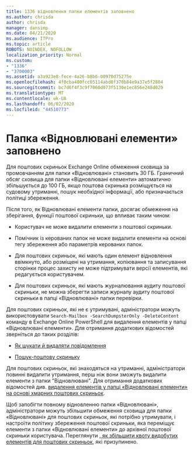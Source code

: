 ```yaml
---
title: 1336 відновлення папки елементів заповнено
ms.author: chrisda
author: chrisda
manager: dansimp
ms.date: 04/21/2020
ms.audience: ITPro
ms.topic: article
ROBOTS: NOINDEX, NOFOLLOW
localization_priority: Normal
ms.custom:
- "1336"
- "3700003"
ms.assetid: a3a923e8-fece-4a26-b8b6-00970d75275e
ms.openlocfilehash: 4f0cba480fcc05114abd8f370b84e9a37e5f2804
ms.sourcegitcommit: bc7d6f4f3c9f7060d073f5130e1ec856e248d020
ms.translationtype: MT
ms.contentlocale: uk-UA
ms.lasthandoff: 06/02/2020
ms.locfileid: "44510773"
---
```

# <a name="the-recoverable-items-folder-is-full"></a>Папка «Відновлювані елементи» заповнено

Для поштових скриньок Exchange Online обмеження сховища за промовчанням для папки «Відновлювані» становить 30 ГБ. Граничний обсяг сховища для папки «Відновлювані елементи» автоматично збільшується до 100 ГБ, якщо поштова скринька розміщується на судовому утриманні, пошук необхідної інформації, або призначається політиці збереження.

Після того, як Відновлювані елементи папки, досягає обмеження на зберігання, функції поштової скриньки, що впливає таким чином:

- Користувач не може видалити елементи з поштової скриньки.

- Помічник із керованих папок не може видалити елементи на основі тегу збереження або параметрів керованих папок.

- Для поштових скриньок, які мають один елемент відновлення ввімкнуто, або розміщені на утримання, копіювання та записування сторінки процес захисту не може підтримувати версії елементів, які редагується користувачем.

- Для поштових скриньок, які мають журналювання аудиту поштової скриньки, не можна зберегти записи журналу аудиту поштової скриньки в папці «Відновлювані» папки перевірки.

Для поштових скриньок, які не є утримувані, адміністратори можуть використовувати `Search-Mailbox -SearchDumpsterOnly -DeleteContent` команду в Exchange Online PowerShell для видалення елементів у папці «Відновлювані елементи». Для отримання додаткових відомостей зверніться до таких розділів:

- [Як шукати й видаляти повідомлення](https://docs.microsoft.com/microsoft-365/compliance/search-for-and-delete-messagesadmin-help)

- [Пошук-поштову скриньку](https://docs.microsoft.com/powershell/module/exchange/mailboxes/Search-Mailbox)

Для поштових скриньок, які знаходяться на утриманні, адміністратори повинні видалити утримання, перш ніж вони зможуть видалити елементи з папки "Відновлювані". Для отримання додаткових відомостей див. [видалення елементів у папці «Відновлювані елементи» на основі хмарних поштових скриньок](https://docs.microsoft.com/microsoft-365/compliance/delete-items-in-the-recoverable-items-folder-of-mailboxes-on-hold).

Щоб запобігти повному відновленню папки «Відновлювані», адміністратори можуть збільшити обмеження сховища для папки «Відновлювані» для поштових скриньок, які потрібно утримувати, і настроїти політику збереження поштової скриньки, яка переміщує елементи з папки «Відновлювані елементи» до архівної поштової скриньки користувача. Переглянути [, як збільшити квоту видобутих елементів для поштових скриньок](https://docs.microsoft.com/microsoft-365/compliance/increase-the-recoverable-quota-for-mailboxes-on-hold), які призупинено.
